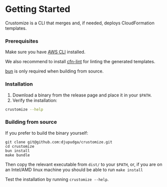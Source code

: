 # Getting Started

Crustomize is a CLI that merges and, if needed, deploys CloudFormation templates.

### Prerequisites

Make sure you have [AWS CLI](https://aws.amazon.com/cli/) installed.

We also recommend to install [cfn-lint](https://github.com/aws-cloudformation/cfn-lint)
for linting the generated templates.

[bun](https://bun.sh) is only required when building from source.

### Installation

1. Download a binary from the release page and place it in your `$PATH`.
2. Verify the installation:

```bash
crustomize --help
```

### Building from source

If you prefer to build the binary yourself:

```shell
git clone git@github.com:djupudga/crustomize.git
cd crustomize
bun install
make bundle
```

Then copy the relevant executable from `dist/` to your `$PATH`, or, if you
are on an Intel/AMD linux machine you should be able to run `make install`

Test the installation by running `crustomize --help`.
